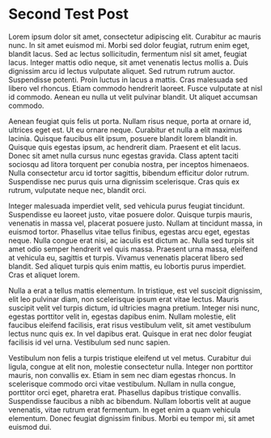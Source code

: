 Second Test Post
================
<cut>

Lorem ipsum dolor sit amet, consectetur adipiscing elit. Curabitur ac mauris nunc. In sit amet euismod mi. Morbi sed dolor feugiat, rutrum enim eget, blandit lacus. Sed ac lectus sollicitudin, fermentum nisl sit amet, feugiat lacus. Integer mattis odio neque, sit amet venenatis lectus mollis a. Duis dignissim arcu id lectus vulputate aliquet. Sed rutrum rutrum auctor. Suspendisse potenti. Proin luctus in lacus a mattis. Cras malesuada sed libero vel rhoncus. Etiam commodo hendrerit laoreet. Fusce vulputate at nisl id commodo. Aenean eu nulla ut velit pulvinar blandit. Ut aliquet accumsan commodo.

</cut>

Aenean feugiat quis felis ut porta. Nullam risus neque, porta at ornare id, ultrices eget est. Ut eu ornare neque. Curabitur et nulla a elit maximus lacinia. Quisque faucibus elit ipsum, posuere blandit lorem blandit in. Quisque quis egestas ipsum, ac hendrerit diam. Praesent et elit lacus. Donec sit amet nulla cursus nunc egestas gravida. Class aptent taciti sociosqu ad litora torquent per conubia nostra, per inceptos himenaeos. Nulla consectetur arcu id tortor sagittis, bibendum efficitur dolor rutrum. Suspendisse nec purus quis urna dignissim scelerisque. Cras quis ex rutrum, vulputate neque nec, blandit orci.

Integer malesuada imperdiet velit, sed vehicula purus feugiat tincidunt. Suspendisse eu laoreet justo, vitae posuere dolor. Quisque turpis mauris, venenatis in massa vel, placerat posuere justo. Nullam at tincidunt massa, in euismod tortor. Phasellus vitae tellus finibus, egestas arcu eget, egestas neque. Nulla congue erat nisi, ac iaculis est dictum ac. Nulla sed turpis sit amet odio semper hendrerit vel quis massa. Praesent urna massa, eleifend at vehicula eu, sagittis et turpis. Vivamus venenatis placerat libero sed blandit. Sed aliquet turpis quis enim mattis, eu lobortis purus imperdiet. Cras et aliquet lorem.

Nulla a erat a tellus mattis elementum. In tristique, est vel suscipit dignissim, elit leo pulvinar diam, non scelerisque ipsum erat vitae lectus. Mauris suscipit velit vel turpis dictum, id ultricies magna pretium. Integer nisi nunc, egestas porttitor velit in, egestas dapibus enim. Nullam molestie, elit faucibus eleifend facilisis, erat risus vestibulum velit, sit amet vestibulum lectus nunc quis ex. In vel dapibus erat. Quisque in erat nec dolor feugiat facilisis id vel urna. Vestibulum sed nunc sapien.

Vestibulum non felis a turpis tristique eleifend ut vel metus. Curabitur dui ligula, congue at elit non, molestie consectetur nulla. Integer non porttitor mauris, non convallis ex. Etiam in sem nec diam egestas rhoncus. In scelerisque commodo orci vitae vestibulum. Nullam in nulla congue, porttitor orci eget, pharetra erat. Phasellus dapibus tristique convallis. Suspendisse faucibus a nibh ac bibendum. Nullam lobortis velit at augue venenatis, vitae rutrum erat fermentum. In eget enim a quam vehicula elementum. Donec feugiat dignissim finibus. Morbi eu tempor mi, sit amet euismod dui.